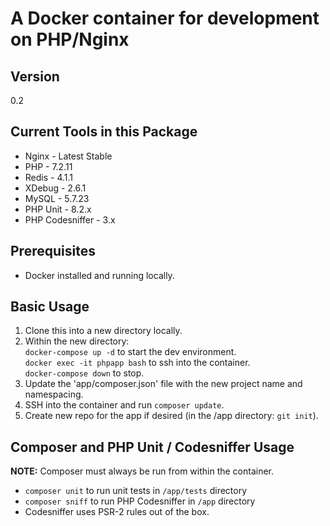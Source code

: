 # A Docker container for development on PHP/Nginx

## Version

0.2

## Current Tools in this Package

* Nginx - Latest Stable
* PHP - 7.2.11
* Redis - 4.1.1
* XDebug - 2.6.1
* MySQL - 5.7.23
* PHP Unit - 8.2.x
* PHP Codesniffer - 3.x

## Prerequisites

* Docker installed and running locally.

## Basic Usage

1. Clone this into a new directory locally.
2. Within the new directory:  
    `docker-compose up -d` to start the dev environment.  
    `docker exec -it phpapp bash` to ssh into the container.  
    `docker-compose down` to stop.
3. Update the 'app/composer.json' file with the new project name and namespacing.
4. SSH into the container and run `composer update`.
5. Create new repo for the app if desired (in the /app directory: `git init`).

## Composer and PHP Unit / Codesniffer Usage

**NOTE:** Composer must always be run from within the container.

* `composer unit` to run unit tests in `/app/tests` directory
* `composer sniff` to run PHP Codesniffer in `/app` directory
* Codesniffer uses PSR-2 rules out of the box.
